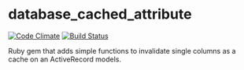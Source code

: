 database_cached_attribute
=========================
[![Code Climate](https://codeclimate.com/github/twohlix/database_cached_attribute.png)](https://codeclimate.com/github/twohlix/database_cached_attribute)
[![Build Status](https://travis-ci.org/twohlix/database_cached_attribute.png?branch=master)](https://travis-ci.org/twohlix/database_cached_attribute)

Ruby gem that adds simple functions to invalidate single columns as a cache on an ActiveRecord models.
